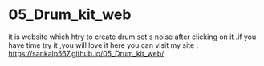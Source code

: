 # 05_Drum_kit_web
it is website which htry to create drum set's noise after clicking on it .if you have time try it ,you will love it
here you can visit my site : https://sankalp567.github.io/05_Drum_kit_web/
